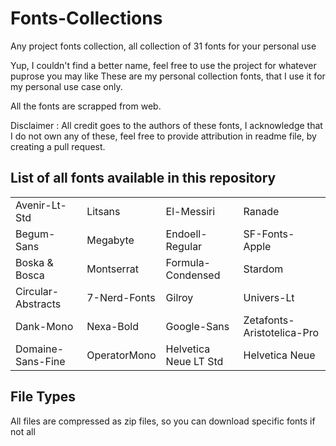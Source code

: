 # Fonts-Collections
Any project fonts collection, all collection of 31 fonts for your personal use

Yup, I couldn't find a better name, feel free to use the project for whatever puprose you may like
These are my personal collection fonts, that I use it for my personal use case only.

All the fonts are scrapped from web.

Disclaimer : All credit goes to the authors of these fonts, I acknowledge that I do not own any of these, feel free to provide attribution in readme file, by creating a pull request.

## List of all fonts available in this repository

|                    |              |                       |                            |
|--------------------|--------------|-----------------------|----------------------------|
| Avenir-Lt-Std      | Litsans      | El-Messiri            | Ranade                     |
| Begum-Sans         | Megabyte     | Endoell-Regular       | SF-Fonts-Apple             |
| Boska & Bosca      | Montserrat   | Formula-Condensed     | Stardom                    |
| Circular-Abstracts | 7-Nerd-Fonts | Gilroy                | Univers-Lt                 |
| Dank-Mono          | Nexa-Bold    | Google-Sans           | Zetafonts-Aristotelica-Pro |
| Domaine-Sans-Fine  | OperatorMono | Helvetica Neue LT Std | Helvetica Neue             |

## File Types

All files are compressed as zip files, so you can download specific fonts if not all
